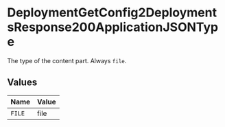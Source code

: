 # DeploymentGetConfig2DeploymentsResponse200ApplicationJSONType

The type of the content part. Always `file`.


## Values

| Name   | Value  |
| ------ | ------ |
| `FILE` | file   |